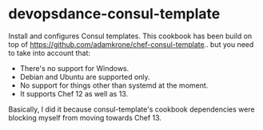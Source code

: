 # devopsdance-consul-template

Install and configures Consul templates. This cookbook has been build on top of
https://github.com/adamkrone/chef-consul-template.. but you need to take into
account that:

- There's no support for Windows.
- Debian and Ubuntu are supported only.
- No support for things other than systemd at the moment.
- It supports Chef 12 as well as 13.

Basically, I did it because consul-template's cookbook dependencies were
blocking myself from moving towards Chef 13.
